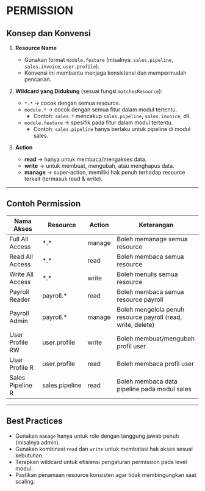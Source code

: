 # PERMISSION

## Konsep dan Konvensi

1. **Resource Name**
   - Gunakan format `module.feature` (misalnya: `sales.pipeline`, `sales.invoice`, `user.profile`).
   - Konvensi ini membantu menjaga konsistensi dan mempermudah pencarian.

2. **Wildcard yang Didukung** (sesuai fungsi `matchesResource`):
   - `*.*` → cocok dengan semua resource.
   - `module.*` → cocok dengan semua fitur dalam modul tertentu.
     - Contoh: `sales.*` mencakup `sales.pipeline`, `sales.invoice`, dll.
   - `module.feature` → spesifik pada fitur dalam modul tertentu.
     - Contoh: `sales.pipeline` hanya berlaku untuk pipeline di modul sales.

3. **Action**
   - **read** → hanya untuk membaca/mengakses data.
   - **write** → untuk membuat, mengubah, atau menghapus data.
   - **manage** → super-action, memiliki hak penuh terhadap resource terkait (termasuk read & write).

---

## Contoh Permission

| Nama Akses       | Resource | Action  | Keterangan |
|------------------|----------|---------|------------|
| Full All Access  | \*.\*      | manage  | Boleh memanage semua resource |
| Read All Access  | \*.\*      | read    | Boleh membaca semua resource |
| Write All Access | \*.\*      | write   | Boleh menulis semua resource |
| Payroll Reader   | payroll.*| read    | Boleh membaca semua resource payroll |
| Payroll Admin    | payroll.*| manage  | Boleh mengelola penuh resource payroll (read, write, delete) |
| User Profile RW  | user.profile | write | Boleh membuat/mengubah profil user |
| User Profile R   | user.profile | read  | Boleh membaca profil user |
| Sales Pipeline R | sales.pipeline | read | Boleh membaca data pipeline pada modul sales |

---

## Best Practices

- Gunakan `manage` hanya untuk role dengan tanggung jawab penuh (misalnya admin).
- Gunakan kombinasi `read` dan `write` untuk membatasi hak akses sesuai kebutuhan.
- Terapkan wildcard untuk efisiensi pengaturan permission pada level modul.
- Pastikan penamaan resource konsisten agar tidak membingungkan saat scaling.
